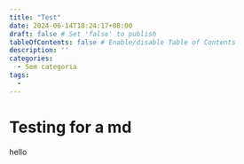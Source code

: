 ```yaml
---
title: "Test"
date: 2024-06-14T18:24:17+08:00
draft: false # Set 'false' to publish
tableOfContents: false # Enable/disable Table of Contents
description: ''
categories:
  - Sem categoria
tags:
  -
---
```


# Testing for a md
hello